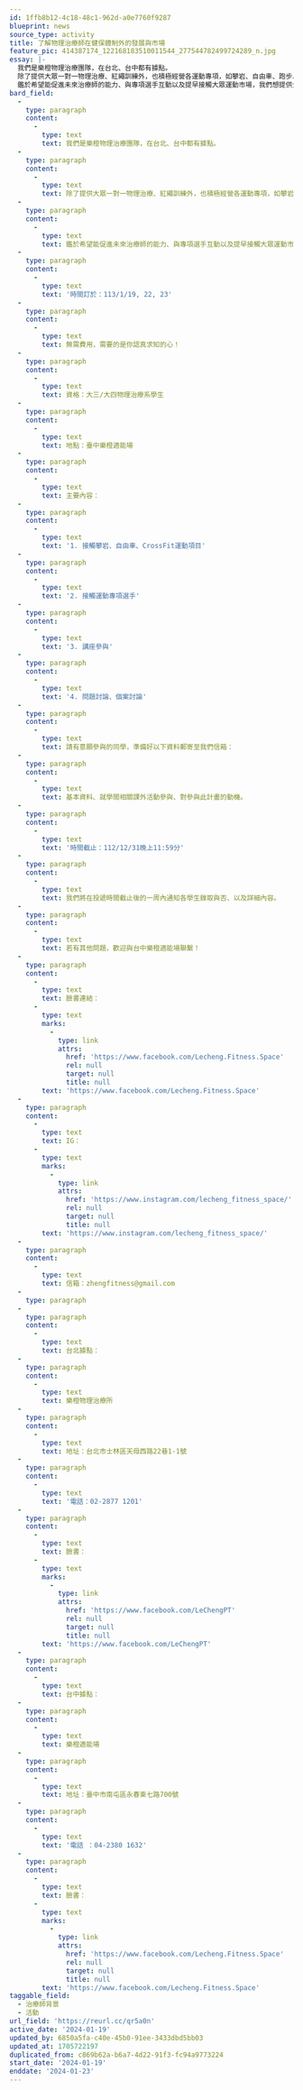 ```yaml
---
id: 1ffb8b12-4c18-48c1-962d-a0e7760f9287
blueprint: news
source_type: activity
title: 了解物理治療師在健保體制外的發展與市場
feature_pic: 414387174_122168183510011544_277544782499724289_n.jpg
essay: |-
  我們是樂橙物理治療團隊，在台北、台中都有據點。
  除了提供大眾一對一物理治療、紅繩訓練外，也積極經營各運動專項，如攀岩、自由車、跑步、CrossFit舉重等項目。
  鑑於希望能促進未來治療師的能力、與專項選手互動以及提早接觸大眾運動市場，我們想提供全國物理治療學系學生實習前一個多元的學習管道，了解物理治療師在健保體制外的發展與市場。
bard_field:
  -
    type: paragraph
    content:
      -
        type: text
        text: 我們是樂橙物理治療團隊，在台北、台中都有據點。
  -
    type: paragraph
    content:
      -
        type: text
        text: 除了提供大眾一對一物理治療、紅繩訓練外，也積極經營各運動專項，如攀岩、自由車、跑步、CrossFit舉重等項目。
  -
    type: paragraph
    content:
      -
        type: text
        text: 鑑於希望能促進未來治療師的能力、與專項選手互動以及提早接觸大眾運動市場，我們想提供全國物理治療學系學生實習前一個多元的學習管道，了解物理治療師在健保體制外的發展與市場。
  -
    type: paragraph
    content:
      -
        type: text
        text: '時間訂於：113/1/19, 22, 23'
  -
    type: paragraph
    content:
      -
        type: text
        text: 無需費用，需要的是你認真求知的心！
  -
    type: paragraph
    content:
      -
        type: text
        text: 資格：大三/大四物理治療系學生
  -
    type: paragraph
    content:
      -
        type: text
        text: 地點：臺中樂橙適能場
  -
    type: paragraph
    content:
      -
        type: text
        text: 主要內容：
  -
    type: paragraph
    content:
      -
        type: text
        text: '1. 接觸攀岩、自由車、CrossFit運動項目'
  -
    type: paragraph
    content:
      -
        type: text
        text: '2. 接觸運動專項選手'
  -
    type: paragraph
    content:
      -
        type: text
        text: '3. 講座參與'
  -
    type: paragraph
    content:
      -
        type: text
        text: '4. 問題討論、個案討論'
  -
    type: paragraph
    content:
      -
        type: text
        text: 請有意願參與的同學，準備好以下資料郵寄至我們信箱：
  -
    type: paragraph
    content:
      -
        type: text
        text: 基本資料、就學間相關課外活動參與、對參與此計畫的動機。
  -
    type: paragraph
    content:
      -
        type: text
        text: '時間截止：112/12/31晚上11:59分'
  -
    type: paragraph
    content:
      -
        type: text
        text: 我們將在投遞時間截止後的一周內通知各學生錄取與否、以及詳細內容。
  -
    type: paragraph
    content:
      -
        type: text
        text: 若有其他問題，歡迎與台中樂橙適能場聯繫！
  -
    type: paragraph
    content:
      -
        type: text
        text: 臉書連結：
      -
        type: text
        marks:
          -
            type: link
            attrs:
              href: 'https://www.facebook.com/Lecheng.Fitness.Space'
              rel: null
              target: null
              title: null
        text: 'https://www.facebook.com/Lecheng.Fitness.Space'
  -
    type: paragraph
    content:
      -
        type: text
        text: IG：
      -
        type: text
        marks:
          -
            type: link
            attrs:
              href: 'https://www.instagram.com/lecheng_fitness_space/'
              rel: null
              target: null
              title: null
        text: 'https://www.instagram.com/lecheng_fitness_space/'
  -
    type: paragraph
    content:
      -
        type: text
        text: 信箱：zhengfitness@gmail.com
  -
    type: paragraph
  -
    type: paragraph
    content:
      -
        type: text
        text: 台北據點：
  -
    type: paragraph
    content:
      -
        type: text
        text: 樂橙物理治療所
  -
    type: paragraph
    content:
      -
        type: text
        text: 地址：台北市士林區天母西路22巷1-1號
  -
    type: paragraph
    content:
      -
        type: text
        text: '電話：02-2877 1201'
  -
    type: paragraph
    content:
      -
        type: text
        text: 臉書：
      -
        type: text
        marks:
          -
            type: link
            attrs:
              href: 'https://www.facebook.com/LeChengPT'
              rel: null
              target: null
              title: null
        text: 'https://www.facebook.com/LeChengPT'
  -
    type: paragraph
    content:
      -
        type: text
        text: 台中據點：
  -
    type: paragraph
    content:
      -
        type: text
        text: 樂橙適能場
  -
    type: paragraph
    content:
      -
        type: text
        text: 地址：臺中市南屯區永春東七路700號
  -
    type: paragraph
    content:
      -
        type: text
        text: '電話 ：04-2380 1632'
  -
    type: paragraph
    content:
      -
        type: text
        text: 臉書：
      -
        type: text
        marks:
          -
            type: link
            attrs:
              href: 'https://www.facebook.com/Lecheng.Fitness.Space'
              rel: null
              target: null
              title: null
        text: 'https://www.facebook.com/Lecheng.Fitness.Space'
taggable_field:
  - 治療師背景
  - 活動
url_field: 'https://reurl.cc/qr5a0n'
active_date: '2024-01-19'
updated_by: 6850a5fa-c40e-45b0-91ee-3433dbd5bb03
updated_at: 1705722197
duplicated_from: c869b62a-b6a7-4d22-91f3-fc94a9773224
start_date: '2024-01-19'
enddate: '2024-01-23'
---
```

